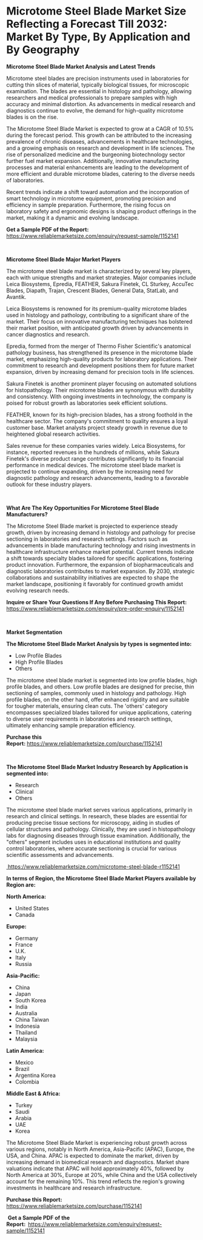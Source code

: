 <p><h1>Microtome Steel Blade Market Size Reflecting a Forecast Till 2032: Market By Type, By Application and By Geography</h1></p><p><strong>Microtome Steel Blade Market Analysis and Latest Trends</strong></p>
<p><p>Microtome steel blades are precision instruments used in laboratories for cutting thin slices of material, typically biological tissues, for microscopic examination. The blades are essential in histology and pathology, allowing researchers and medical professionals to prepare samples with high accuracy and minimal distortion. As advancements in medical research and diagnostics continue to evolve, the demand for high-quality microtome blades is on the rise.</p><p>The Microtome Steel Blade Market is expected to grow at a CAGR of 10.5% during the forecast period. This growth can be attributed to the increasing prevalence of chronic diseases, advancements in healthcare technologies, and a growing emphasis on research and development in life sciences. The rise of personalized medicine and the burgeoning biotechnology sector further fuel market expansion. Additionally, innovative manufacturing processes and material enhancements are leading to the development of more efficient and durable microtome blades, catering to the diverse needs of laboratories.</p><p>Recent trends indicate a shift toward automation and the incorporation of smart technology in microtome equipment, promoting precision and efficiency in sample preparation. Furthermore, the rising focus on laboratory safety and ergonomic designs is shaping product offerings in the market, making it a dynamic and evolving landscape.</p></p>
<p><strong>Get a Sample PDF of the Report:&nbsp;</strong> <a href="https://www.reliablemarketsize.com/enquiry/request-sample/1152141?utm_campaign=2008&utm_medium=2&utm_source=Github&utm_content=ia&utm_term=14042025&utm_id=microtome-steel-blade">https://www.reliablemarketsize.com/enquiry/request-sample/1152141</a></p>
<p>&nbsp;</p>
<p><strong>Microtome Steel Blade Major Market Players</strong></p>
<p><p>The microtome steel blade market is characterized by several key players, each with unique strengths and market strategies. Major companies include Leica Biosystems, Epredia, FEATHER, Sakura Finetek, CL Sturkey, AccuTec Blades, Diapath, Trajan, Crescent Blades, General Data, StatLab, and Avantik.</p><p>Leica Biosystems is renowned for its premium-quality microtome blades used in histology and pathology, contributing to a significant share of the market. Their focus on innovative manufacturing techniques has bolstered their market position, with anticipated growth driven by advancements in cancer diagnostics and research.</p><p>Epredia, formed from the merger of Thermo Fisher Scientific's anatomical pathology business, has strengthened its presence in the microtome blade market, emphasizing high-quality products for laboratory applications. Their commitment to research and development positions them for future market expansion, driven by increasing demand for precision tools in life sciences.</p><p>Sakura Finetek is another prominent player focusing on automated solutions for histopathology. Their microtome blades are synonymous with durability and consistency. With ongoing investments in technology, the company is poised for robust growth as laboratories seek efficient solutions.</p><p>FEATHER, known for its high-precision blades, has a strong foothold in the healthcare sector. The company's commitment to quality ensures a loyal customer base. Market analysts project steady growth in revenue due to heightened global research activities.</p><p>Sales revenue for these companies varies widely. Leica Biosystems, for instance, reported revenues in the hundreds of millions, while Sakura Finetek's diverse product range contributes significantly to its financial performance in medical devices. The microtome steel blade market is projected to continue expanding, driven by the increasing need for diagnostic pathology and research advancements, leading to a favorable outlook for these industry players.</p></p>
<p>&nbsp;</p>
<p><strong>What Are The Key Opportunities For Microtome Steel Blade Manufacturers?</strong></p>
<p><p>The Microtome Steel Blade market is projected to experience steady growth, driven by increasing demand in histology and pathology for precise sectioning in laboratories and research settings. Factors such as advancements in blade manufacturing technology and rising investments in healthcare infrastructure enhance market potential. Current trends indicate a shift towards specialty blades tailored for specific applications, fostering product innovation. Furthermore, the expansion of biopharmaceuticals and diagnostic laboratories contributes to market expansion. By 2030, strategic collaborations and sustainability initiatives are expected to shape the market landscape, positioning it favorably for continued growth amidst evolving research needs.</p></p>
<p><strong>Inquire or Share Your Questions If Any Before Purchasing This Report:</strong> <a href="https://www.reliablemarketsize.com/enquiry/pre-order-enquiry/1152141?utm_campaign=2008&utm_medium=2&utm_source=Github&utm_content=ia&utm_term=14042025&utm_id=microtome-steel-blade">https://www.reliablemarketsize.com/enquiry/pre-order-enquiry/1152141</a></p>
<p>&nbsp;</p>
<p><strong>Market Segmentation</strong></p>
<p><strong>The Microtome Steel Blade Market Analysis by types is segmented into:</strong></p>
<p><ul><li>Low Profile Blades</li><li>High Profile Blades</li><li>Others</li></ul></p>
<p><p>The microtome steel blade market is segmented into low profile blades, high profile blades, and others. Low profile blades are designed for precise, thin sectioning of samples, commonly used in histology and pathology. High profile blades, on the other hand, offer enhanced rigidity and are suitable for tougher materials, ensuring clean cuts. The 'others' category encompasses specialized blades tailored for unique applications, catering to diverse user requirements in laboratories and research settings, ultimately enhancing sample preparation efficiency.</p></p>
<p><strong>Purchase this Report:&nbsp;</strong><a href="https://www.reliablemarketsize.com/purchase/1152141?utm_campaign=2008&utm_medium=2&utm_source=Github&utm_content=ia&utm_term=14042025&utm_id=microtome-steel-blade">https://www.reliablemarketsize.com/purchase/1152141</a></p>
<p>&nbsp;</p>
<p><strong>The Microtome Steel Blade Market Industry Research by Application is segmented into:</strong></p>
<p><ul><li>Research</li><li>Clinical</li><li>Others</li></ul></p>
<p><p>The microtome steel blade market serves various applications, primarily in research and clinical settings. In research, these blades are essential for producing precise tissue sections for microscopy, aiding in studies of cellular structures and pathology. Clinically, they are used in histopathology labs for diagnosing diseases through tissue examination. Additionally, the "others" segment includes uses in educational institutions and quality control laboratories, where accurate sectioning is crucial for various scientific assessments and advancements.</p></p>
<p><a href="https://www.reliablemarketsize.com/microtome-steel-blade-r1152141?utm_campaign=2008&utm_medium=2&utm_source=Github&utm_content=ia&utm_term=14042025&utm_id=microtome-steel-blade">&nbsp;https://www.reliablemarketsize.com/microtome-steel-blade-r1152141</a></p>
<p><strong>In terms of Region, the Microtome Steel Blade Market Players available by Region are:</strong></p>
<p>
    <p> <strong> North America: </strong>
        <ul>
            <li>United States</li>
            <li>Canada</li>
        </ul>
        </p> 
    <p> <strong> Europe: </strong>
        <ul>
            <li>Germany</li>
            <li>France</li>
            <li>U.K.</li>
            <li>Italy</li>
            <li>Russia</li>
        </ul>
        </p> 
    <p> <strong> Asia-Pacific: </strong>
        <ul>
            <li>China</li>
            <li>Japan</li>
            <li>South Korea</li>
            <li>India</li>
            <li>Australia</li>
            <li>China Taiwan</li>
            <li>Indonesia</li>
            <li>Thailand</li>
            <li>Malaysia</li>
        </ul>
        </p> 
    <p> <strong> Latin America: </strong>
        <ul>
            <li>Mexico</li>
            <li>Brazil</li>
            <li>Argentina Korea</li>
            <li>Colombia</li>
        </ul>
        </p> 
    <p> <strong> Middle East & Africa: </strong>
        <ul>
            <li>Turkey</li>
            <li>Saudi</li>
            <li>Arabia</li>
            <li>UAE</li>
            <li>Korea</li>
        </ul>
    </p>
    </p>
<p><p>The Microtome Steel Blade Market is experiencing robust growth across various regions, notably in North America, Asia-Pacific (APAC), Europe, the USA, and China. APAC is expected to dominate the market, driven by increasing demand in biomedical research and diagnostics. Market share valuations indicate that APAC will hold approximately 40%, followed by North America at 30%, Europe at 20%, while China and the USA collectively account for the remaining 10%. This trend reflects the region's growing investments in healthcare and research infrastructure.</p></p>
<p><strong>Purchase this Report: </strong><a href="https://www.reliablemarketsize.com/purchase/1152141?utm_campaign=2008&utm_medium=2&utm_source=Github&utm_content=ia&utm_term=14042025&utm_id=microtome-steel-blade">https://www.reliablemarketsize.com/purchase/1152141</a></p>
<p>&nbsp;<strong>Get a Sample PDF of the Report:&nbsp;&nbsp;</strong><a href="https://www.reliablemarketsize.com/enquiry/request-sample/1152141?utm_campaign=2008&utm_medium=2&utm_source=Github&utm_content=ia&utm_term=14042025&utm_id=microtome-steel-blade">https://www.reliablemarketsize.com/enquiry/request-sample/1152141</a></p>
<p><strong></strong></p>
<p><p></p><p></p><p></p></p>